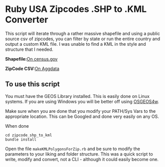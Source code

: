 # Ruby USA Zipcodes .SHP to .KML Converter

This script will iterate through a rather massive shapefile and using a public source csv of zipcodes, you can filter by state or run the entire country and output a custom KML file. I was unable to find a KML in the style and structure that I needed.

**Shapefile:**[On census.gov](https://www2.census.gov/geo/tiger/GENZ2016/kml/cb_2016_us_zcta510_500k.zip)

**ZipCode CSV:**[On Aggdata](https://www.aggdata.com/download_sample.php?file=us_postal_codes.csv)

## To use this script
You must have the GEOS Library installed. This is easily done on Linux systems. If you are using Windows you will be better off using [OSGEOS4w](https://trac.osgeo.org/osgeo4w/).

Make sure when you are done that you modify your PATH/Sys Vars to the appropriate location. This can be Googled and done very easily on any OS.

When done
```
cd zipcode_shp_to_kml
bundle install
```

Open the file `makeKMLPolygonsForZip.rb` and be sure to modify the parameters to your liking and folder structure. This was a quick script to write, modify  and convert, not a CLI - although it could easily become one.
